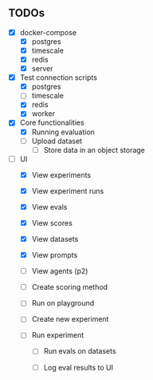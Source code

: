 ## TODOs
- [x] docker-compose
  - [x] postgres
  - [x] timescale
  - [x] redis
  - [x] server

- [x] Test connection scripts
  - [x] postgres
  - [ ] timescale
  - [x] redis
  - [x] worker

- [x] Core functionalities
  - [x] Running evaluation
  - [ ] Upload dataset
    - [ ] Store data in an object storage

- [ ] UI
  - [x] View experiments
  - [x] View experiment runs
  - [x] View evals
  - [x] View scores
  - [x] View datasets
  - [x] View prompts
  - [ ] View agents (p2)
  - [ ] Create scoring method

  - [ ] Run on playground
  - [ ] Create new experiment
  - [ ] Run experiment
    - [ ] Run evals on datasets 
    - [ ] Log eval results to UI

